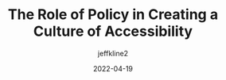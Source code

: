 ---
author: jeffkline2
date: 2022-04-19
permalink: false
publisher: microassist
tags:
  - interviews
  - accessibility
  - policies
  - culture
target_url: https://www.microassist.com/digital-accessibility/key-elements-accessibility-policy/
title: The Role of Policy in Creating a Culture of Accessibility
---